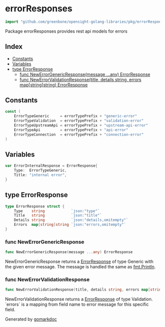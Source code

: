 <!-- gomarkdoc:embed:start -->

<!-- Code generated by gomarkdoc. DO NOT EDIT -->

# errorResponses

```go
import "github.com/greenbone/opensight-golang-libraries/pkg/errorResponses"
```

Package errorResponses provides rest api models for errors

## Index

- [Constants](<#constants>)
- [Variables](<#variables>)
- [type ErrorResponse](<#ErrorResponse>)
  - [func NewErrorGenericResponse\(message ...any\) ErrorResponse](<#NewErrorGenericResponse>)
  - [func NewErrorValidationResponse\(title, details string, errors map\[string\]string\) ErrorResponse](<#NewErrorValidationResponse>)


## Constants

<a name="ErrorTypeGeneric"></a>

```go
const (
    ErrorTypeGeneric     = errorTypePrefix + "generic-error"
    ErrorTypeValidation  = errorTypePrefix + "validation-error"
    ErrorTypeUpstreamApi = errorTypePrefix + "upstream-api-error"
    ErrorTypeApi         = errorTypePrefix + "api-error"
    ErrorTypeConnection  = errorTypePrefix + "connection-error"
)
```

## Variables

<a name="ErrorInternalResponse"></a>

```go
var ErrorInternalResponse = ErrorResponse{
    Type:  ErrorTypeGeneric,
    Title: "internal error",
}
```

<a name="ErrorResponse"></a>
## type ErrorResponse



```go
type ErrorResponse struct {
    Type    string            `json:"type"`
    Title   string            `json:"title"`
    Details string            `json:"details,omitempty"`
    Errors  map[string]string `json:"errors,omitempty"`
}
```

<a name="NewErrorGenericResponse"></a>
### func NewErrorGenericResponse

```go
func NewErrorGenericResponse(message ...any) ErrorResponse
```

NewErrorGenericResponse returns a [ErrorResponse](<#ErrorResponse>) of type Generic with the given error message. The message is handled the same as [fmt.Println](<https://pkg.go.dev/fmt/#Println>).

<a name="NewErrorValidationResponse"></a>
### func NewErrorValidationResponse

```go
func NewErrorValidationResponse(title, details string, errors map[string]string) ErrorResponse
```

NewErrorValidationResponse returns a [ErrorResponse](<#ErrorResponse>) of type Validation. \`errors\` is a mapping from field name to error message for this specific field.

Generated by [gomarkdoc](<https://github.com/princjef/gomarkdoc>)


<!-- gomarkdoc:embed:end -->